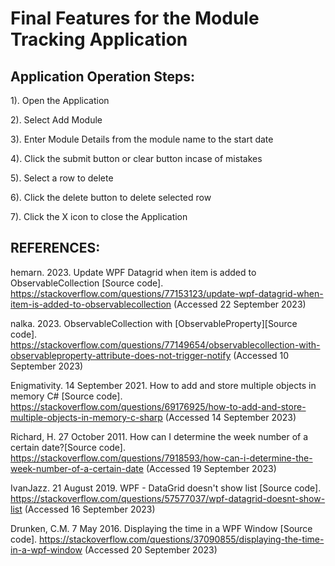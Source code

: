 # Final Features for the Module Tracking Application


## Application Operation Steps:

1). Open the Application

2). Select Add Module

3). Enter Module Details from the module name to the start date

4). Click the submit button or clear button incase of mistakes

5). Select a row to delete

6). Click the delete button to delete selected row

7). Click the X icon to close the Application


## REFERENCES:
hemarn. 2023. Update WPF Datagrid when item is added to ObservableCollection [Source code]. https://stackoverflow.com/questions/77153123/update-wpf-datagrid-when-item-is-added-to-observablecollection (Accessed 22 September 2023)

nalka. 2023. ObservableCollection with [ObservableProperty][Source code]. https://stackoverflow.com/questions/77149654/observablecollection-with-observableproperty-attribute-does-not-trigger-notify (Accessed 10 September 2023)

Enigmativity. 14 September 2021. How to add and store multiple objects in memory C# [Source code]. https://stackoverflow.com/questions/69176925/how-to-add-and-store-multiple-objects-in-memory-c-sharp (Accessed 14 September 2023)

Richard, H. 27 October 2011. How can I determine the week number of a certain date?[Source code]. https://stackoverflow.com/questions/7918593/how-can-i-determine-the-week-number-of-a-certain-date (Accessed 19 September 2023)

IvanJazz. 21 August 2019. WPF - DataGrid doesn't show list [Source code]. https://stackoverflow.com/questions/57577037/wpf-datagrid-doesnt-show-list (Accessed 16 September 2023)

Drunken, C.M. 7 May 2016. Displaying the time in a WPF Window [Source code]. https://stackoverflow.com/questions/37090855/displaying-the-time-in-a-wpf-window (Accessed 20 September 2023)
